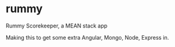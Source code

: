 # rummy
Rummy Scorekeeper, a MEAN stack app

Making this to get some extra Angular, Mongo, Node, Express in.
